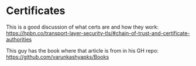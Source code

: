 Certificates
============

This is a good discussion of what certs are and how they work:
https://hpbn.co/transport-layer-security-tls/#chain-of-trust-and-certificate-authorities


This guy has the book where that article is from in his GH repo:
https://github.com/varunkashyapks/Books
